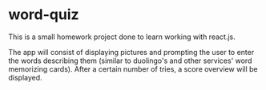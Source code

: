 # word-quiz
This is a small homework project done to learn working with react.js. 

The app will consist of displaying pictures and prompting the user to enter the words describing them (similar to duolingo's and other services' word memorizing cards). After a certain number of tries, a score overview will be displayed.
